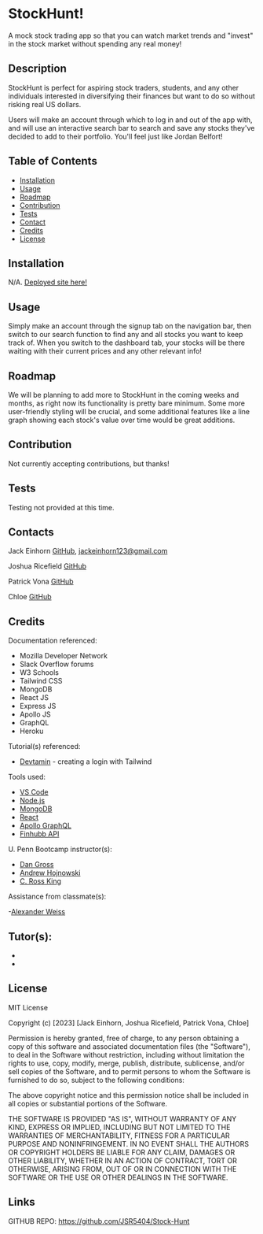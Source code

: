 # StockHunt!
A mock stock trading app so that you can watch market trends and "invest" in the stock market without spending any real money! 

## Description
StockHunt is perfect for aspiring stock traders, students, and any other individuals interested in diversifying their finances but want to do so without risking real US dollars. 

Users will make an account through which to log in and out of the app with, and will use an interactive search bar to search and save any stocks they've decided to add to their portfolio. You'll feel just like Jordan Belfort!


## Table of Contents
- [Installation](#installation)
- [Usage](#usage)
- [Roadmap](#roadmap)
- [Contribution](#contribution)
- [Tests](#tests)
- [Contact](#contact)
- [Credits](#credits)
- [License](#license)


## Installation

N/A. [Deployed site here!]()


## Usage

Simply make an account through the signup tab on the navigation bar, then switch to our search function to find any and all stocks you want to keep track of. When you switch to the dashboard tab, your stocks will be there waiting with their current prices and any other relevant info!


## Roadmap

We will be planning to add more to StockHunt in the coming weeks and months, as right now its functionality is pretty bare minimum. Some more user-friendly styling will be crucial, and some additional features like a line graph showing each stock's value over time would be great additions. 


## Contribution

Not currently accepting contributions, but thanks!


## Tests

Testing not provided at this time.


## Contacts

Jack Einhorn [GitHub](https://github.com/skullkid4200), [jackeinhorn123@gmail.com](mailto:jackeinhorn123@gmail.com)

Joshua Ricefield [GitHub](https://github.com/JSR5404)

Patrick Vona [GitHub](https://github.com/Pvon11)

Chloe [GitHub](https://github.com/cchloe928)


## Credits

Documentation referenced:

- Mozilla Developer Network
- Slack Overflow forums
- W3 Schools
- Tailwind CSS
- MongoDB
- React JS
- Express JS
- Apollo JS
- GraphQL
- Heroku

Tutorial(s) referenced:

- [Devtamin](https://www.youtube.com/watch?v=We5HZSS2sHM) - creating a login with Tailwind


Tools used:

- [VS Code](https://code.visualstudio.com/)
- [Node.js](https://nodejs.org/en/)
- [MongoDB](https://www.mongodb.com/)
- [React](https://react.dev/)
- [Apollo GraphQL](https://www.apollographql.com/)
- [Finhubb API](https://finnhub.io/docs/api)

U. Penn Bootcamp instructor(s): 

- [Dan Gross](https://github.com/DanielWGross)
- [Andrew Hojnowski](https://github.com/aHojo)
- [C. Ross King](https://github.com/RomeoKilo125/)

Assistance from classmate(s):

-[Alexander Weiss](https://github.com/alexander1262)

Tutor(s):
- 
- 
- 


## License

MIT License

Copyright (c) [2023] [Jack Einhorn, Joshua Ricefield, Patrick Vona, Chloe]

Permission is hereby granted, free of charge, to any person obtaining a copy of this software and associated documentation files (the "Software"), to deal in the Software without restriction, including without limitation the rights to use, copy, modify, merge, publish, distribute, sublicense, and/or sell copies of the Software, and to permit persons to whom the Software is furnished to do so, subject to the following conditions:

The above copyright notice and this permission notice shall be included in all copies or substantial portions of the Software.

THE SOFTWARE IS PROVIDED "AS IS", WITHOUT WARRANTY OF ANY KIND, EXPRESS OR IMPLIED, INCLUDING BUT NOT LIMITED TO THE WARRANTIES OF MERCHANTABILITY, FITNESS FOR A PARTICULAR PURPOSE AND NONINFRINGEMENT. IN NO EVENT SHALL THE AUTHORS OR COPYRIGHT HOLDERS BE LIABLE FOR ANY CLAIM, DAMAGES OR OTHER LIABILITY, WHETHER IN AN ACTION OF CONTRACT, TORT OR OTHERWISE, ARISING FROM, OUT OF OR IN CONNECTION WITH THE SOFTWARE OR THE USE OR OTHER DEALINGS IN THE SOFTWARE.

## Links
GITHUB REPO: https://github.com/JSR5404/Stock-Hunt